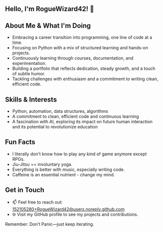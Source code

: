 ## Hello, I'm RogueWizard42! 👋

## About Me & What I'm Doing ##
- Embracing a career transition into programming, one line of code at a time.
- Focusing on Python with a mix of structured learning and hands-on projects.
- Continuously learning through courses, documentation, and experimentation.
- Building a portfolio that reflects dedication, steady growth, and a touch of subtle humor.
- Tackling challenges with enthusiasm and a commitment to writing clean, efficient code.

## Skills & Interests
- Python, automation, data structures, algorithms
- A commitment to clean, efficient code and continuous learning
- A fascination with AI, exploring its impact on future human interaction and its potential to revolutionize education

## Fun Facts
- I literally don't know how to play any kind of game anymore except RPGs.
- Jiu-Jitsu == involuntary yoga.
- Everything is better with music, especially writing code.
- Caffeine is an essential nutrient - change my mind.

## Get in Touch
- 📫 Feel free to reach out: 152105280+RogueWizard42@users.noreply.github.com
- 🌐 Visit my GitHub profile to see my projects and contributions.

Remember: Don't Panic—just keep iterating.

